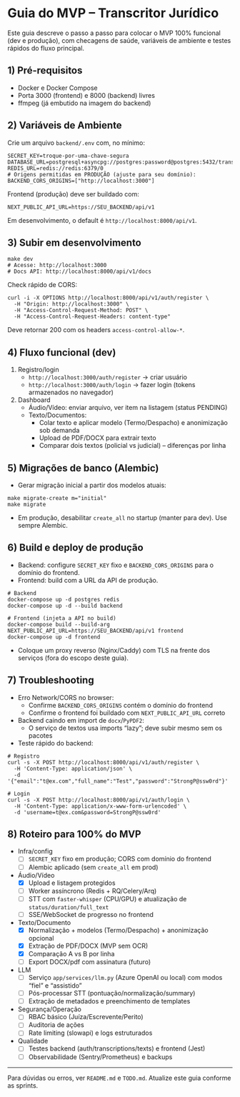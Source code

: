 # Guia do MVP – Transcritor Jurídico

Este guia descreve o passo a passo para colocar o MVP 100% funcional (dev e produção), com checagens de saúde, variáveis de ambiente e testes rápidos do fluxo principal.

## 1) Pré‑requisitos
- Docker e Docker Compose
- Porta 3000 (frontend) e 8000 (backend) livres
- ffmpeg (já embutido na imagem do backend)

## 2) Variáveis de Ambiente
Crie um arquivo `backend/.env` com, no mínimo:

```
SECRET_KEY=troque-por-uma-chave-segura
DATABASE_URL=postgresql+asyncpg://postgres:password@postgres:5432/transcritor_juridico
REDIS_URL=redis://redis:6379/0
# Origens permitidas em PRODUÇÃO (ajuste para seu domínio):
BACKEND_CORS_ORIGINS=["http://localhost:3000"]
```

Frontend (produção) deve ser buildado com:

```
NEXT_PUBLIC_API_URL=https://SEU_BACKEND/api/v1
```

Em desenvolvimento, o default é `http://localhost:8000/api/v1`.

## 3) Subir em desenvolvimento

```
make dev
# Acesse: http://localhost:3000
# Docs API: http://localhost:8000/api/v1/docs
```

Check rápido de CORS:

```
curl -i -X OPTIONS http://localhost:8000/api/v1/auth/register \
  -H "Origin: http://localhost:3000" \
  -H "Access-Control-Request-Method: POST" \
  -H "Access-Control-Request-Headers: content-type"
```

Deve retornar 200 com os headers `access-control-allow-*`.

## 4) Fluxo funcional (dev)
1. Registro/login
   - `http://localhost:3000/auth/register` → criar usuário
   - `http://localhost:3000/auth/login` → fazer login (tokens armazenados no navegador)
2. Dashboard
   - Áudio/Vídeo: enviar arquivo, ver item na listagem (status PENDING)
   - Texto/Documentos:
     - Colar texto e aplicar modelo (Termo/Despacho) e anonimização sob demanda
     - Upload de PDF/DOCX para extrair texto
     - Comparar dois textos (policial vs judicial) – diferenças por linha

## 5) Migrações de banco (Alembic)
- Gerar migração inicial a partir dos modelos atuais:

```
make migrate-create m="initial"
make migrate
```

- Em produção, desabilitar `create_all` no startup (manter para dev). Use sempre Alembic.

## 6) Build e deploy de produção
- Backend: configure `SECRET_KEY` fixo e `BACKEND_CORS_ORIGINS` para o domínio do frontend.
- Frontend: build com a URL da API de produção.

```
# Backend
docker-compose up -d postgres redis
docker-compose up -d --build backend

# Frontend (injeta a API no build)
docker-compose build --build-arg NEXT_PUBLIC_API_URL=https://SEU_BACKEND/api/v1 frontend
docker-compose up -d frontend
```

- Coloque um proxy reverso (Nginx/Caddy) com TLS na frente dos serviços (fora do escopo deste guia).

## 7) Troubleshooting
- Erro Network/CORS no browser:
  - Confirme `BACKEND_CORS_ORIGINS` contém o domínio do frontend
  - Confirme o frontend foi buildado com `NEXT_PUBLIC_API_URL` correto
- Backend caindo em import de `docx`/`PyPDF2`:
  - O serviço de textos usa imports “lazy”; deve subir mesmo sem os pacotes
- Teste rápido do backend:

```
# Registro
curl -s -X POST http://localhost:8000/api/v1/auth/register \
  -H 'Content-Type: application/json' \
  -d '{"email":"t@ex.com","full_name":"Test","password":"StrongP@ssw0rd"}'

# Login
curl -s -X POST http://localhost:8000/api/v1/auth/login \
  -H 'Content-Type: application/x-www-form-urlencoded' \
  -d 'username=t@ex.com&password=StrongP@ssw0rd'
```

## 8) Roteiro para 100% do MVP
- Infra/config
  - [ ] `SECRET_KEY` fixo em produção; CORS com domínio do frontend
  - [ ] Alembic aplicado (sem `create_all` em prod)
- Áudio/Vídeo
  - [x] Upload e listagem protegidos
  - [ ] Worker assíncrono (Redis + RQ/Celery/Arq)
  - [ ] STT com `faster-whisper` (CPU/GPU) e atualização de `status/duration/full_text`
  - [ ] SSE/WebSocket de progresso no frontend
- Texto/Documento
  - [x] Normalização + modelos (Termo/Despacho) + anonimização opcional
  - [x] Extração de PDF/DOCX (MVP sem OCR)
  - [x] Comparação A vs B por linha
  - [ ] Export DOCX/pdf com assinatura (futuro)
- LLM
  - [ ] Serviço `app/services/llm.py` (Azure OpenAI ou local) com modos “fiel” e “assistido”
  - [ ] Pós-processar STT (pontuação/normalização/summary)
  - [ ] Extração de metadados e preenchimento de templates
- Segurança/Operação
  - [ ] RBAC básico (Juíza/Escrevente/Perito)
  - [ ] Auditoria de ações
  - [ ] Rate limiting (slowapi) e logs estruturados
- Qualidade
  - [ ] Testes backend (auth/transcriptions/texts) e frontend (Jest)
  - [ ] Observabilidade (Sentry/Prometheus) e backups

---

Para dúvidas ou erros, ver `README.md` e `TODO.md`. Atualize este guia conforme as sprints.

